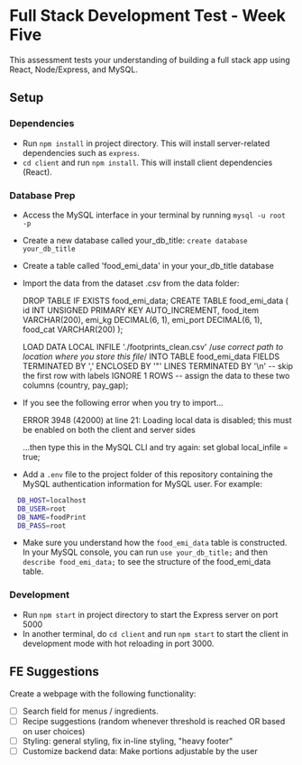 # Full Stack Development Test - Week Five

This assessment tests your understanding of building a full stack app using React, Node/Express, and MySQL.

## Setup

### Dependencies

- Run `npm install` in project directory. This will install server-related dependencies such as `express`.
- `cd client` and run `npm install`. This will install client dependencies (React).

### Database Prep

- Access the MySQL interface in your terminal by running `mysql -u root -p`
- Create a new database called your_db_title: `create database your_db_title`
- Create a table called 'food_emi_data' in your your_db_title database
- Import the data from the dataset .csv from the data folder:

    DROP TABLE IF EXISTS food_emi_data;
    CREATE TABLE food_emi_data (
    id INT UNSIGNED PRIMARY KEY AUTO_INCREMENT,
    food_item VARCHAR(200),
    emi_kg DECIMAL(6, 1),
    emi_port DECIMAL(6, 1),
    food_cat VARCHAR(200)
    );

    LOAD DATA LOCAL INFILE './footprints_clean.csv'   /*use correct path to location where you store this file*/
    INTO TABLE food_emi_data
    FIELDS TERMINATED BY ',' ENCLOSED BY '"'
    LINES TERMINATED BY '\n'
    -- skip the first row with labels
    IGNORE 1 ROWS
    -- assign the data to these two columns
    (country, pay_gap);
    
- If you see the following error when you try to import…

    ERROR 3948 (42000) at line 21: Loading local data is disabled; this must be enabled on both the client and server sides

  …then type this in the MySQL CLI and try again:
    set global local_infile = true;


- Add a `.env` file to the project folder of this repository containing the MySQL authentication information for MySQL user. For example:

```bash
  DB_HOST=localhost
  DB_USER=root
  DB_NAME=foodPrint
  DB_PASS=root
```

- Make sure you understand how the `food_emi_data` table is constructed. In your MySQL console, you can run `use your_db_title;` and then `describe food_emi_data;` to see the structure of the food_emi_data table.

### Development

- Run `npm start` in project directory to start the Express server on port 5000
- In another terminal, do `cd client` and run `npm start` to start the client in development mode with hot reloading in port 3000.

## FE Suggestions

Create a webpage with the following functionality:

- [ ] Search field for menus / ingredients.
- [ ] Recipe suggestions (random whenever threshold is reached OR based on user choices) 
- [ ] Styling: general styling, fix in-line styling, "heavy footer"
- [ ] Customize backend data: Make portions adjustable by the user
